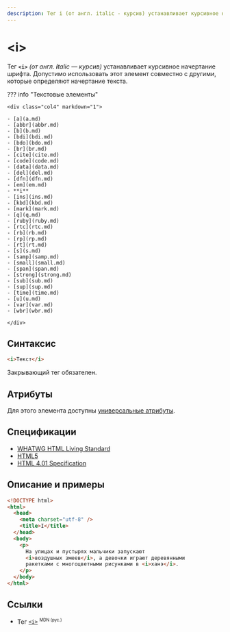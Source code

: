 ```yaml
---
description: Тег i (от англ. italic - курсив) устанавливает курсивное начертание шрифта
---
```


# &lt;i&gt;

Тег **`<i>`** _(от англ. **i**talic — курсив)_ устанавливает курсивное начертание шрифта. Допустимо использовать этот элемент совместно с другими, которые определяют начертание текста.

??? info "Текстовые элементы"

    <div class="col4" markdown="1">

    - [a](a.md)
    - [abbr](abbr.md)
    - [b](b.md)
    - [bdi](bdi.md)
    - [bdo](bdo.md)
    - [br](br.md)
    - [cite](cite.md)
    - [code](code.md)
    - [data](data.md)
    - [del](del.md)
    - [dfn](dfn.md)
    - [em](em.md)
    - **i**
    - [ins](ins.md)
    - [kbd](kbd.md)
    - [mark](mark.md)
    - [q](q.md)
    - [ruby](ruby.md)
    - [rtc](rtc.md)
    - [rb](rb.md)
    - [rp](rp.md)
    - [rt](rt.md)
    - [s](s.md)
    - [samp](samp.md)
    - [small](small.md)
    - [span](span.md)
    - [strong](strong.md)
    - [sub](sub.md)
    - [sup](sup.md)
    - [time](time.md)
    - [u](u.md)
    - [var](var.md)
    - [wbr](wbr.md)

    </div>

## Синтаксис

```html
<i>Текст</i>
```

Закрывающий тег обязателен.

## Атрибуты

Для этого элемента доступны [универсальные атрибуты](uni-attr.md).

## Спецификации

- [WHATWG HTML Living Standard](https://html.spec.whatwg.org/multipage/semantics.html#the-i-element)
- [HTML5](http://www.w3.org/TR/html5/text-level-semantics.html#the-i-element)
- [HTML 4.01 Specification](http://www.w3.org/TR/html401/present/graphics.html#h-15.2.1)

## Описание и примеры

```html
<!DOCTYPE html>
<html>
  <head>
    <meta charset="utf-8" />
    <title>I</title>
  </head>
  <body>
    <p>
      На улицах и пустырях мальчики запускают
      <i>воздушных змеев</i>, а девочки играют деревянными
      ракетками с многоцветными рисунками в <i>ханэ</i>.
    </p>
  </body>
</html>
```

## Ссылки

- Тег [`<i>`](https://developer.mozilla.org/ru/docs/Web/HTML/Element/i) <sup><small>MDN (рус.)</small></sup>
